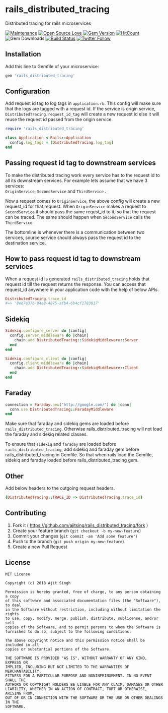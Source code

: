 # rails_distributed_tracing
Distributed tracing for rails microservices

[![Maintenance](https://img.shields.io/badge/Maintained%3F-yes-green.svg)](https://GitHub.com/ajitsing/rails_distributed_tracing/graphs/commit-activity)
[![Open Source Love](https://badges.frapsoft.com/os/v1/open-source.svg?v=102)](https://opensource.org/licenses/MIT)
[![Gem Version](https://badge.fury.io/rb/rails_distributed_tracing.svg)](https://badge.fury.io/rb/rails_distributed_tracing)
[![HitCount](http://hits.dwyl.io/ajitsing/rails_distributed_tracing.svg)](http://hits.dwyl.io/ajitsing/rails_distributed_tracing)
![Gem Downloads](http://ruby-gem-downloads-badge.herokuapp.com/rails_distributed_tracing?type=total)
[![Build Status](https://travis-ci.org/ajitsing/rails_distributed_tracing.svg?branch=master)](https://travis-ci.org/ajitsing/rails_distributed_tracing)
[![Twitter Follow](https://img.shields.io/twitter/follow/Ajit5ingh.svg?style=social)](https://twitter.com/Ajit5ingh)

## Installation
Add this line to Gemfile of your microservice:
```ruby
gem 'rails_distributed_tracing'
```

## Configuration
Add request id tag to log tags in `application.rb`. This config will make sure that the logs are tagged with a request id.
If the service is origin service, `DistributedTracing.request_id_tag` will create a new request id else it will reuse the request id passed from the origin service.

```ruby
require 'rails_distributed_tracing'

class Application < Rails::Application
  config.log_tags = [DistributedTracing.log_tag]
end
```

## Passing request id tag to downstream services
To make the distributed tracing work every service has to the request id to all its downstream services. 
For example lets assume that we have 3 services:   
`OriginService`, `SecondService` and `ThirdService` .  

Now a request comes to `OriginService`, the above config will create a new request_id for that request.
When `OriginService` makes a request to `SecondService` it should pass the same requst_id to it,
so that the request can be traced. The same should happen when `SecondService` calls the `ThirdService`.   

The bottomline is whenever there is a communication between two services, 
source service should always pass the request id to the destination service.

## How to pass request id tag to downstream services
When a request id is generated `rails_distributed_tracing` holds that request id till the request returns the response. You can access that request_id anywhere in your application code with the help of below APIs.

```ruby
DistributedTracing.trace_id
#=> '8ed7e37b-94e8-4875-afb4-6b4cf1783817'
```

## Sidekiq
```ruby
Sidekiq.configure_server do |config|
  config.server_middleware do |chain|
    chain.add DistributedTracing::SidekiqMiddleware::Server
  end
end

Sidekiq.configure_client do |config|
  config.client_middleware do |chain|
    chain.add DistributedTracing::SidekiqMiddleware::Client
  end
end
```

## Faraday
```ruby
connection = Faraday.new("http://google.com/") do |conn|
  conn.use DistributedTracing::FaradayMiddleware
end
```

Make sure that faraday and sidekiq gems are loaded before `rails_distributed_tracing`. Otherwise rails_distributed_tracing will not load the faraday and sidekiq related classes.   

To ensure that `sidekiq` and `faraday` are loaded before `rails_distributed_tracing`, add sidekiq and faraday gem before rails_distributed_tracing in Gemfile. So that when rails load the Gemfile, sidekiq and faraday loaded before rails_distributed_tracing gem.

## Other
Add below headers to the outgoing request headers.
```ruby
{DistributedTracing::TRACE_ID => DistributedTracing.trace_id}
```

## Contributing

1. Fork it ( https://github.com/ajitsing/rails_distributed_tracing/fork )
2. Create your feature branch (`git checkout -b my-new-feature`)
3. Commit your changes (`git commit -am 'Add some feature'`)
4. Push to the branch (`git push origin my-new-feature`)
5. Create a new Pull Request


## License
```LICENSE
MIT License

Copyright (c) 2018 Ajit Singh

Permission is hereby granted, free of charge, to any person obtaining a copy
of this software and associated documentation files (the "Software"), to deal
in the Software without restriction, including without limitation the rights
to use, copy, modify, merge, publish, distribute, sublicense, and/or sell
copies of the Software, and to permit persons to whom the Software is
furnished to do so, subject to the following conditions:

The above copyright notice and this permission notice shall be included in all
copies or substantial portions of the Software.

THE SOFTWARE IS PROVIDED "AS IS", WITHOUT WARRANTY OF ANY KIND, EXPRESS OR
IMPLIED, INCLUDING BUT NOT LIMITED TO THE WARRANTIES OF MERCHANTABILITY,
FITNESS FOR A PARTICULAR PURPOSE AND NONINFRINGEMENT. IN NO EVENT SHALL THE
AUTHORS OR COPYRIGHT HOLDERS BE LIABLE FOR ANY CLAIM, DAMAGES OR OTHER
LIABILITY, WHETHER IN AN ACTION OF CONTRACT, TORT OR OTHERWISE, ARISING FROM,
OUT OF OR IN CONNECTION WITH THE SOFTWARE OR THE USE OR OTHER DEALINGS IN THE
SOFTWARE.
```


